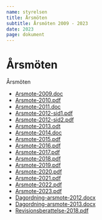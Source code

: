 ```yaml
---
name: styrelsen
title: Årsmöten
subtitle: Årsmöten 2009 - 2023
date: 2023
page: dokument
---
```


# Årsmöten

Årsmöten

- <a href="./assets/files/arsmoten/Arsmote-2009.doc" target="_blank">Arsmote-2009.doc</a>
- <a href="./assets/files/arsmoten/Arsmote-2010.pdf" target="_blank">Arsmote-2010.pdf</a>
- <a href="./assets/files/arsmoten/Arsmote-2011.doc" target="_blank">Arsmote-2011.doc</a>
- <a href="./assets/files/arsmoten/Arsmote-2012-sid1.pdf" target="_blank">Arsmote-2012-sid1.pdf</a>
- <a href="./assets/files/arsmoten/Arsmote-2012-sid2.pdf" target="_blank">Arsmote-2012-sid2.pdf</a>
- <a href="./assets/files/arsmoten/Arsmote-2013.odt" target="_blank">Arsmote-2013.odt</a>
- <a href="./assets/files/arsmoten/Arsmote-2014.doc" target="_blank">Arsmote-2014.doc</a>
- <a href="./assets/files/arsmoten/Arsmote-2015.pdf" target="_blank">Arsmote-2015.pdf</a>
- <a href="./assets/files/arsmoten/Arsmote-2016.pdf" target="_blank">Arsmote-2016.pdf</a>
- <a href="./assets/files/arsmoten/Arsmote-2017.pdf" target="_blank">Arsmote-2017.pdf</a>
- <a href="./assets/files/arsmoten/Arsmote-2018.pdf" target="_blank">Arsmote-2018.pdf</a>
- <a href="./assets/files/arsmoten/Arsmote-2019.pdf" target="_blank">Arsmote-2019.pdf</a>
- <a href="./assets/files/arsmoten/Arsmote-2020.pdf" target="_blank">Arsmote-2020.pdf</a>
- <a href="./assets/files/arsmoten/Arsmote-2021.pdf" target="_blank">Arsmote-2021.pdf</a>
- <a href="./assets/files/arsmoten/Arsmote-2022.pdf" target="_blank">Arsmote-2022.pdf</a>
- <a href="./assets/files/arsmoten/Arsmote-2023.pdf" target="_blank">Arsmote-2023.pdf</a>
- <a href="./assets/files/arsmoten/Dagordning-arsmote-2012.docx" target="_blank">Dagordning-arsmote-2012.docx</a>
- <a href="./assets/files/arsmoten/Dagordning-arsmote-2013.docx" target="_blank">Dagordning-arsmote-2013.docx</a>
- <a href="./assets/files/arsmoten/Revisionsberattelse-2018.pdf" target="_blank">Revisionsberattelse-2018.pdf</a>
